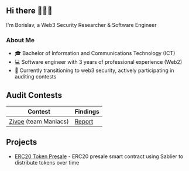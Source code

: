 ## Hi there 🙋🏻‍♂️
I'm Borislav, a Web3 Security Researcher & Software Engineer
###  About Me 
 - 🎓 Bachelor of Information and Communications Technology (ICT)
 - 💻 Software engineer with 3 years of professional experience (Web2)
 - 🦄 Currently transitioning to web3 security, actively participating in auditing contests

## Audit Contests
| Contest |Findings |
|---------|--------|
|[Zivoe](https://audits.sherlock.xyz/contests/280) (team Maniacs)| [Report](./reports/contests/team/03-2024-zivoe.md)

## Projects
- [ERC20 Token Presale](https://github.com/boringslav/ERC20-Presale) - ERC20 presale smart contract using Sablier to distribute tokens over time
